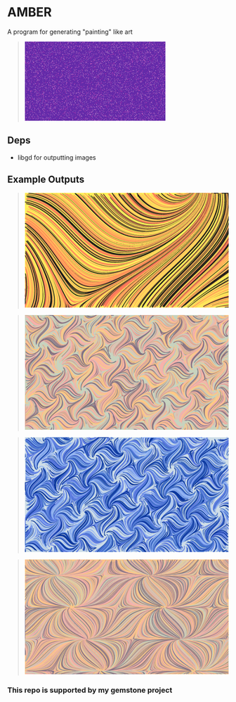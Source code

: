 # AMBER
A program for generating "painting" like art

> ![gif!](docs/out.gif)

## Deps
- libgd for outputting images

## Example Outputs
> ![png!](docs/p1.png)

> ![png!](docs/p3.png)

> ![png!](docs/p2.png)

> ![png!](docs/p4.png)

### This repo is supported by my gemstone project

